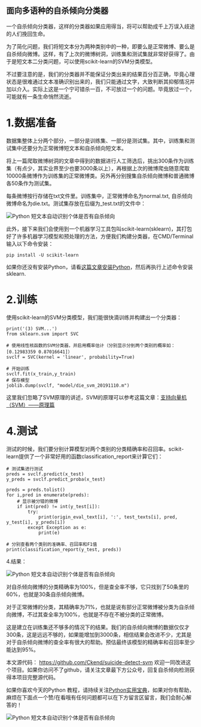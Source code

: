 ## 面向多语种的自杀倾向分类器

一个自杀倾向分类器，这样的分类器如果应用得当，将可以帮助成千上万误入歧途的人们挽回生命。

为了简化问题，我们将短文本分为两种类别中的一种，即要么是正常微博、要么是自杀倾向微博。这样，有了上次的微博树洞，训练集和测试集就非常好获得了。由于是短文本二分类问题，可以使用scikit-learn的SVM分类模型。

不过要注意的是，我们的分类器并不能保证分类出来的结果百分百正确，毕竟心理状态是很难通过文本准确识别出来的，我们只能通过文字，大致判断其抑郁情况并加以介入。实际上这是一个宁可错杀一百，不可放过一个的问题。毕竟放过一个，可能就有一条生命悄然流逝。


# 1.数据准备
数据集整体上分两个部分，一部分是训练集、一部分是测试集。其中，训练集和测试集中还要分为正常微博短文本和自杀倾向短文本。

将上一篇爬取微博树洞的文章中得到的数据进行人工筛选后，挑出300条作为训练集（有点少，其实业界至少也要3000条以上），再根据上次的微博爬虫随意爬取10000条微博作为训练集的正常微博类。另外再分别搜集自杀倾向微博和普通微博各50条作为测试集。

每条微博按行存储在txt文件里。训练集中，正常微博命名为normal.txt, 自杀倾向微博命名为die.txt。测试集存放在后缀为_test.txt的文件中：

![Python 短文本自动识别个体是否有自杀倾向](https://pythondict.com/wp-content/uploads/2019/11/2019111013222864.png)

此外，接下来我们会使用到一个机器学习工具包叫scikit-learn(sklearn)，其打包好了许多机器学习模型和预处理的方法，方便我们构建分类器，在CMD/Terminal输入以下命令安装：

`pip install -U scikit-learn`

如果你还没有安装Python，请看[这篇文章安装Python](https://pythondict.com/how-to-install-python/)，然后再执行上述命令安装sklearn.

# 2.训练
使用scikit-learn的SVM分类模型，我们能很快滴训练并构建出一个分类器：

```
print('(3) SVM...')
from sklearn.svm import SVC
 
# 使用线性核函数的SVM分类器，并启用概率估计（分别显示分到两个类别的概率如：[0.12983359 0.87016641]）
svclf = SVC(kernel = 'linear', probability=True) 
 
# 开始训练
svclf.fit(x_train,y_train)
# 保存模型
joblib.dump(svclf, "model/die_svm_20191110.m")
```
这里我们忽略了SVM原理的讲述，SVM的原理可以参考这篇文章：[支持向量机（SVM）——原理篇](https://zhuanlan.zhihu.com/p/31886934)

# 4.测试
测试的时候，我们要分别计算模型对两个类别的分类精确率和召回率。scikit-learn提供了一个非常好用的函数classification_report来计算它们：

```
# 测试集进行测试
preds = svclf.predict(x_test)
y_preds = svclf.predict_proba(x_test)
 
preds = preds.tolist()
for i,pred in enumerate(preds):
    # 显示被分错的微博
    if int(pred) != int(y_test[i]):
        try:
            print(origin_eval_text[i], ':', test_texts[i], pred, y_test[i], y_preds[i])
        except Exception as e:
            print(e)
 
# 分别查看两个类别的准确率、召回率和F1值
print(classification_report(y_test, preds)) 
```

4.结果：

![Python 短文本自动识别个体是否有自杀倾向](https://pythondict.com/wp-content/uploads/2019/11/2019111013521068.png)

对自杀倾向微博的分类精确率为100%，但是查全率不够，它只找到了50条里的60%，也就是30条自杀倾向微博。

对于正常微博的分类，其精确率为71%，也就是说有部分正常微博被分类为自杀倾向微博，不过其查全率为100%，也就是不存在不被分类的正常微博。

这是建立在训练集还不够多的情况下的结果。我们的自杀倾向微博的数据仅仅才300条，这是远远不够的，如果能增加到3000条，相信结果会改进不少，尤其是对于自杀倾向微博的查全率有很大的帮助。预估最终该模型的精确率和召回率至少能达到95%。

本文源代码： https://github.com/Ckend/suicide-detect-svm 欢迎一同改进这个项目。如果你访问不了github，请关注文章最下方公众号，回复自杀倾向检测获得本项目完整源代码。

如果你喜欢今天的Python 教程，请持续关注[Python实用宝典](https://pythondict.com)，如果对你有帮助，麻烦在下面点一个赞/在看哦有任何问题都可以在下方留言区留言，我们会耐心解答的！

![Python 短文本自动识别个体是否有自杀倾向](https://pythondict.com/wp-content/uploads/2019/08/2019080218203145.jpg)
